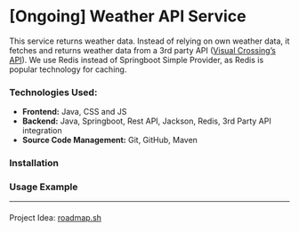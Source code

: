 # [Ongoing] Weather API Service

This service returns weather data. Instead of relying on own weather data, it fetches and returns weather data from a 3rd party API ([Visual Crossing’s API](https://www.visualcrossing.com/weather-api/)). We use Redis instead of Springboot Simple Provider, as Redis is popular technology for caching.

### Technologies Used:
- **Frontend:** Java, CSS and JS
- **Backend:** Java, Springboot, Rest API, Jackson, Redis, 3rd Party API integration
- **Source Code Management:** Git, GitHub, Maven

### Installation

### Usage Example

_____

####
Project Idea: [roadmap.sh](https://roadmap.sh/projects/weather-api-wrapper-service)
